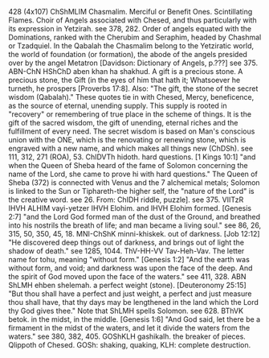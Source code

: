 428 (4x107)
ChShMLIM Chasmalim. Merciful or Benefit Ones. Scintillating
Flames. Choir of Angels associated with Chesed, and thus
particularly with its expression in Yetzirah. see 378, 282.
Order of angels equated with the Dominations, ranked with the
Cherubim and Seraphim, headed by Chashmal or Tzadquiel. In the
Qabalah the Chasmalim belong to the Yetziratic world, the world
of foundation (or formation), the abode of the angels presided
over by the angel Metatron [Davidson: Dictionary of Angels,
p.???] see 375.
ABN-ChN HShChD aben khan ha shakhud. A gift is a precious stone.
A precious stone, the Gift (in the eyes of him that hath it;
Whatsoever he turneth, he prospers [Proverbs 17:8]. Also: "The
gift, the stone of the secret wisdom (Qabalah)." These quotes tie
in with Chesed, Mercy, beneficence, as the source of eternal,
unending supply. This supply is rooted in "recovery" or
remembering of true place in the scheme of things. It is the gift
of the sacred wisdom, the gift of unending, eternal riches and
the fulfillment of every need. The secret wisdom is based on
Man's conscious union with the ONE, which is the renovating or
renewing stone, which is engraved with a new name, and which
makes all things new (ChDSh). see 111, 312, 271 (ROA), 53.
ChIDVTh hidoth. hard questions. [1 Kings 10:1] "and when the
Queen of Sheba heard of the fame of Solomon concerning the name
of the Lord, she came to prove hi with hard questions." The Queen
of Sheba (372) is connected with Venus and the 7 alchemical
metals; Solomon is linked to the Sun or Tiphareth-the higher
self, the "nature of the Lord" is the creative word. see 26.
From: ChIDH riddle, puzzle]. see 375.
VIITzR IHVH ALHIM vayi-yetzer IHVH Elohim. and IHVH Elohim
formed. [Genesis 2:7] "and the Lord God formed man of the dust of
the Ground, and breathed into his nostrils the breath of life;
and man became a living soul." see 86, 26, 315, 50, 350, 45, 18.
MNI-ChShK minni-khiskek. out of darkness. [Job 12:12] "He
discovered deep things out of darkness, and brings out of light
the shadow of death." see 1285, 1044.
ThV-HH-VV Tav-Heh-Vav. The letter name for tohu, meaning "without
form." [Genesis 1:2] "And the earth was without form, and void;
and darkness was upon the face of the deep. And the spirit of God
moved upon the face of the waters." see 411, 328.
ABN ShLMH ehben shelemah. a perfect weight (stone). [Deuteronomy
25:15] "But thou shall have a perfect and just weight, a perfect
and just measure thou shall have, that thy days may be lengthened
in the land which the Lord thy God gives thee." Note that ShLMH
spells Solomon. see 628.
BThVK betok. in the midst, in the middle. [Genesis 1:6] "And God
said, let there be a firmament in the midst of the waters, and
let it divide the waters from the waters." see 380, 382, 405.
GOShKLH gashikalh. the breaker of pieces. Qlippoth of Chesed.
GOSh: shaking, quaking, KLH: complete destruction.
